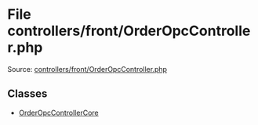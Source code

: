 File controllers/front/OrderOpcController.php
=========
Source: [controllers/front/OrderOpcController.php](https://github.com/PrestaShop/PrestaShop/blob/1.6.1.1/controllers/front/OrderOpcController.php)


Classes
-------

* [OrderOpcControllerCore](class.OrderOpcControllerCore.md)

